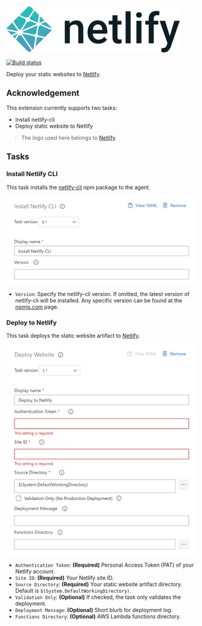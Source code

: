 ![](images/full-logo-light.png)

[![Build status](https://dev.azure.com/aliencube/AzureDevOps.Extensions/_apis/build/status/%5Bnetlify%5D%20dev%2C%20feature%2C%20hotfix)](https://dev.azure.com/aliencube/AzureDevOps.Extensions/_build/latest?definitionId=1)

Deploy your static websites to [Netlify](https://netlify.com).


## Acknowledgement ##

This extension currently supports two tasks:

* Install netlify-cli
* Deploy static website to Netlify

> The logo used here belongs to [Netlify](https://www.netlify.com/press/).


## Tasks ##

### Install Netlify CLI ###

This task installs the [netlify-cli](https://www.npmjs.com/package/netlify-cli) npm package to the agent.

![](images/install.png)

* `Version`: Specify the netlify-cli version. If omitted, the latest version of netlify-cli will be installed. Any specific version can be found at the [npmjs.com](https://www.npmjs.com/package/netlify-cli) page.


### Deploy to Netlify ###

This task deploys the static website artifact to [Netlify](https://netlify.com).

![](images/deploy.png)

* `Authentication Token`: **(Required)** Personal Access Token (PAT) of your Netlify account.
* `Site ID`: **(Required)** Your Netlify site ID.
* `Source Directory`: **(Required)** Your static website artifact directory. Default is `$(System.DefaultWorkingDirectory)`.
* `Validation Only`: **(Optional)** If checked, the task only validates the deployment.
* `Deployment Message`: **(Optional)** Short blurb for deployment log.
* `Functions Directory`: **(Optional)** AWS Lambda functions directory.
